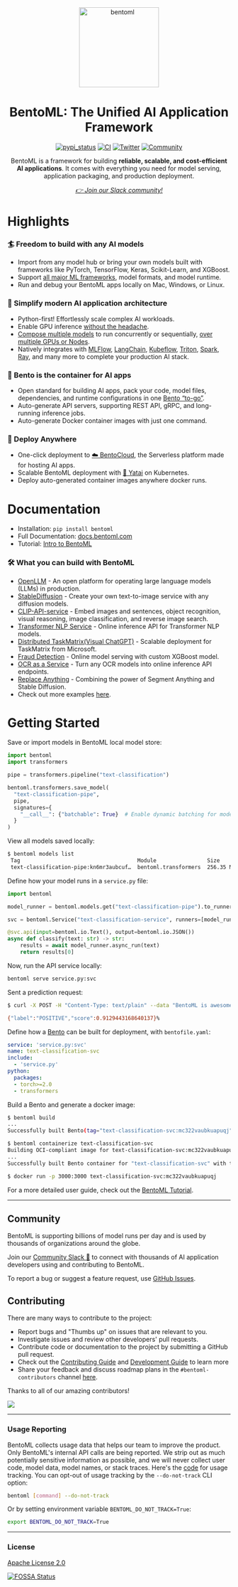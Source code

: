 <div align="center">
  <img src="https://github.com/bentoml/BentoML/assets/489344/398274c1-a572-477b-b115-52497a085496" width="180px" alt="bentoml" />
  <h1 align="center">BentoML: The Unified AI Application Framework</h1>
  <a href="https://pypi.org/project/bentoml"><img src="https://img.shields.io/pypi/v/bentoml.svg" alt="pypi_status" /></a>
  <a href="https://github.com/bentoml/BentoML/actions/workflows/ci.yml?query=branch%3Amain"><img src="https://github.com/bentoml/bentoml/workflows/CI/badge.svg?branch=main" alt="CI" /></a>
  <a href="https://twitter.com/bentomlai"><img src="https://badgen.net/badge/icon/@bentomlai/1DA1F2?icon=twitter&label=Follow%20Us" alt="Twitter" /></a>
  <a href="https://join.slack.bentoml.org"><img src="https://badgen.net/badge/Join/Community/cyan?icon=slack" alt="Community" /></a>
  <p>BentoML is a framework for building <b>reliable, scalable, and cost-efficient AI
applications</b>. It comes with everything you need for model serving, application
packaging, and production deployment.</p>
  <i><a href="https://l.bentoml.com/join-slack">👉 Join our Slack community!</a></i>
</div>


# Highlights

### 🏄 Freedom to build with any AI models

* Import from any model hub or bring your own models built with frameworks like PyTorch, TensorFlow, Keras, Scikit-Learn, and XGBoost.
* Support [all major ML frameworks](https://docs.bentoml.com/en/latest/frameworks/index.html), model formats, and model runtime.
* Run and debug your BentoML apps locally on Mac, Windows, or Linux.

### 🍭 Simplify modern AI application architecture

* Python-first! Effortlessly scale complex AI workloads.
* Enable GPU inference [without the headache](https://docs.bentoml.com/en/latest/guides/gpu.html).
* [Compose multiple models](https://docs.bentoml.com/en/latest/guides/graph.html) to run concurrently or sequentially, [over multiple GPUs or Nodes](https://docs.bentoml.com/en/latest/guides/scheduling.html).
* Natively integrates with [MLFlow](https://docs.bentoml.com/en/latest/integrations/mlflow.html), [LangChain](https://github.com/ssheng/BentoChain), [Kubeflow](https://www.kubeflow.org/docs/external-add-ons/serving/bentoml/), [Triton](https://docs.bentoml.com/en/latest/integrations/triton.html), [Spark](https://docs.bentoml.com/en/latest/integrations/spark.html), [Ray](https://docs.bentoml.com/en/latest/reference/frameworks/ray.html), and many more to complete your production AI stack.

### 🍱 Bento is the container for AI apps

* Open standard for building AI apps, pack your code, model files, dependencies, and runtime configurations in one [Bento “to-go”](https://docs.bentoml.com/en/latest/concepts/bento.html).
* Auto-generate API servers, supporting REST API, gRPC, and long-running inference jobs.
* Auto-generate Docker container images with just one command.

### 🚀 Deploy Anywhere

* One-click deployment to [☁️ BentoCloud](https://bentoml.com/cloud), the Serverless platform made for hosting AI apps.
* Scalable BentoML deployment with [🦄️ Yatai](https://github.com/bentoml/yatai) on Kubernetes.
* Deploy auto-generated container images anywhere docker runs.


# Documentation

* Installation: `pip install bentoml`
* Full Documentation: [docs.bentoml.com](https://docs.bentoml.com/en/latest/)
* Tutorial: [Intro to BentoML](https://docs.bentoml.com/en/latest/tutorial.html)

### 🛠️ What you can build with BentoML

* [OpenLLM](https://github.com/bentoml/OpenLLM) - An open platform for operating large language models (LLMs) in production.
* [StableDiffusion](https://github.com/bentoml/stable-diffusion-bentoml) - Create your own text-to-image service with any diffusion models.
* [CLIP-API-service](https://github.com/bentoml/CLIP-API-service) - Embed images and sentences, object recognition, visual reasoning, image classification, and reverse image search.
* [Transformer NLP Service](https://github.com/bentoml/transformers-nlp-service) - Online inference API for Transformer NLP models.
* [Distributed TaskMatrix(Visual ChatGPT)](https://github.com/bentoml/Distributed-Visual-ChatGPT) - Scalable deployment for TaskMatrix from Microsoft.
* [Fraud Detection](https://github.com/bentoml/Fraud-Detection-Model-Serving) - Online model serving with custom XGBoost model.
* [OCR as a Service](https://github.com/bentoml/OCR-as-a-Service) - Turn any OCR models into online inference API endpoints.
* [Replace Anything](https://github.com/yuqwu/Replace-Anything) - Combining the power of Segment Anything and Stable Diffusion.
* Check out more examples [here](https://github.com/bentoml/BentoML/tree/main/examples).


# Getting Started

Save or import models in BentoML local model store:

```python
import bentoml
import transformers

pipe = transformers.pipeline("text-classification")

bentoml.transformers.save_model(
  "text-classification-pipe",
  pipe,
  signatures={
    "__call__": {"batchable": True}  # Enable dynamic batching for model
  }
)
```

View all models saved locally:

```bash
$ bentoml models list
 Tag                                     Module                Size        Creation Time
 text-classification-pipe:kn6mr3aubcuf…  bentoml.transformers  256.35 MiB  2023-05-17 14:36:25
```

Define how your model runs in a `service.py` file:

```python
import bentoml

model_runner = bentoml.models.get("text-classification-pipe").to_runner()

svc = bentoml.Service("text-classification-service", runners=[model_runner])

@svc.api(input=bentoml.io.Text(), output=bentoml.io.JSON())
async def classify(text: str) -> str:
    results = await model_runner.async_run(text)
    return results[0]
```

Now, run the API service locally:

```bash
bentoml serve service.py:svc
```

Sent a prediction request:

```bash
$ curl -X POST -H "Content-Type: text/plain" --data "BentoML is awesome" http://localhost:3000/classify

{"label":"POSITIVE","score":0.9129443168640137}%
```

Define how a [Bento](https://docs.bentoml.com/en/latest/concepts/bento.html) can be built for deployment, with `bentofile.yaml`:

```yaml
service: 'service.py:svc'
name: text-classification-svc
include:
  - 'service.py'
python:
  packages:
  - torch>=2.0
  - transformers
```

Build a Bento and generate a docker image:

```bash
$ bentoml build
...
Successfully built Bento(tag="text-classification-svc:mc322vaubkuapuqj").
```

```bash
$ bentoml containerize text-classification-svc
Building OCI-compliant image for text-classification-svc:mc322vaubkuapuqj with docker
...
Successfully built Bento container for "text-classification-svc" with tag(s) "text-classification-svc:mc322vaubkuapuqj"
```

```bash
$ docker run -p 3000:3000 text-classification-svc:mc322vaubkuapuqj
```

For a more detailed user guide, check out the [BentoML Tutorial](https://docs.bentoml.com/en/latest/tutorial.html).

---

## Community

BentoML is supporting billions of model runs per day and is used by thousands of organizations around the globe.

Join our [Community Slack 💬](https://l.bentoml.com/join-slack) to connect with thousands of AI application developers using and contributing to BentoML.

To report a bug or suggest a feature request, use [GitHub Issues](https://github.com/bentoml/BentoML/issues/new/choose).

## Contributing

There are many ways to contribute to the project:

* Report bugs and "Thumbs up" on issues that are relevant to you.
* Investigate issues and review other developers' pull requests.
* Contribute code or documentation to the project by submitting a GitHub pull request.
* Check out the [Contributing Guide](https://github.com/bentoml/BentoML/blob/main/CONTRIBUTING.md) and [Development Guide](https://github.com/bentoml/BentoML/blob/main/DEVELOPMENT.md) to learn more
* Share your feedback and discuss roadmap plans in the `#bentoml-contributors` channel [here](https://l.bentoml.com/join-slack).

Thanks to all of our amazing contributors!

<a href="https://github.com/bentoml/BentoML/graphs/contributors">
  <img src="https://contrib.rocks/image?repo=bentoml/BentoML" />
</a>

---

### Usage Reporting

BentoML collects usage data that helps our team to improve the product.
Only BentoML's internal API calls are being reported. We strip out as much potentially
sensitive information as possible, and we will never collect user code, model data, model names, or stack traces.
Here's the [code](./src/bentoml/_internal/utils/analytics/usage_stats.py) for usage tracking.
You can opt-out of usage tracking by the `--do-not-track` CLI option:

```bash
bentoml [command] --do-not-track
```

Or by setting environment variable `BENTOML_DO_NOT_TRACK=True`:

```bash
export BENTOML_DO_NOT_TRACK=True
```

---

### License

[Apache License 2.0](https://github.com/bentoml/BentoML/blob/main/LICENSE)

[![FOSSA Status](https://app.fossa.com/api/projects/git%2Bgithub.com%2Fbentoml%2FBentoML.svg?type=small)](https://app.fossa.com/projects/git%2Bgithub.com%2Fbentoml%2FBentoML?ref=badge_small)
